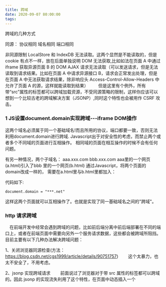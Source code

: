```yaml
---
title: 跨域
date: 2020-09-07 80:00:00
tags: 
---
```

跨域的几种方式
<!--more-->
同源：
协议相同
域名相同
端口相同

非同源限制
LocalStore 和 IndexDB 无法读取。这两个显然是不能读取的，但是 cookie 有点不一样，放在后面单独说明
DOM 无法获取,比如如法在页面 A 中通过 iframe 获取异源页面 B 的 DOM
AJAX 请求无法读取（可以发送请求，但是无法读取到请求结果。比如在页面 A 中请求异源接口 B，请求会正常发出处理，但是在页面 A 中无法获取请求结果，除非响应头 Access-Control-Allow-Headers 中允许了页面 A 的源，这样就能读取到结果）
  但是这里有个例外，所有带“src”属性的标签都可以跨域加载资源，不受同源策略的限制，这样你应该可以想到一个比较古老的跨域解决方案（JSONP）,同时这个特性也会被用作 CSRF 攻击。
### 1 JS设置document.domain实现跨域---iframe DOM操作

这两个域名必须属于同一个基础域名!而且所用的协议，端口都要一致，否则无法利用document.domain进行跨域.
Javascript出于对安全性的考虑，而禁止两个或者多个不同域的页面进行互相操作。
相同域的页面在相互操作的时候不会有任何问题。

有另一种情况，两个子域名：
aaa.xxx.com
bbb.xxx.com
aaa里的一个网页(a.html)引入了bbb 里的一个网页(b.html)
通过Javascript，将两个页面的domain改成一样的，
需要在a.html里与b.html里都加入：

代码如下:
```
document.domain = "***.net"
```
这样这两个页面就可以互相操作了。也就是实现了同一基础域名之间的"跨域"。
### http 请求跨域

 在前端开发中经常会遇到跨域的问题，比如前后端分离中前后端部署在不同的端口上，或者在前端页面中需要向另外一个服务请求数据，这些都会被跨域所阻挡。
目前主要有以下几种办法解决跨域问题：

1、关闭浏览器同源检查(方法：https://blog.csdn.net/cgs1999/article/details/90751757)
  这个太暴力，也太不安全了，不用考虑。

2、jsonp 实现跨域请求
  前面说过了浏览器对于带 src 属性的标签都可以跨域的。因此 jsonp 的实现流失利用了这个特性，在页面中动态插入一个<script>标签,然后他的 src 属性就是接口调用地址，这样就能访问过去了，然后再讲返回内容特殊处理成立即执行的函数，这样就看起像进行了一次跨域请求。之所以不推荐这种方式，主要有以下两个原因：

1) 实现复杂,且需要前后台同时修改才能实现
2)只能进行 get 请求

3、服务器设置运行跨域
  这种方法只需要后台做处理便能实现跨域，前面说的 http 跨域请求是能够发出去的，只是不能接收，那我们只要在响应头Access-Control-Allow-Headers中加入允许请求的地址即可，以,分隔，同时*代表所有地址都允许。比如：
  
```
Access-Control-Allow-Headers:http://localhost:8081,http://localhost:8082
```

本方法是较为常用的一种跨域办法,只需简单修改服务端代码即可。

4、请求代理
  这也是非常常用的一种跨域方法。跨域限制只是浏览器限制，服务端并没有这个概念，因此我们在前端还是请求同域地址，然后在服务端做一个代理，将请求转发到真正的 ip 和端口上。通常使用 nginx 实现端口转发，比如下面一段 nginx 配置：

```
server {
    # /test1/abc 转发到 http://a.com:8011/abc
    location /test1/ {
        proxy_pass http://a.com:8011/;
    }

    # /test2/abc 转发到 http://b.com:8011/main/abc
    location /test2/ {
        proxy_pass http://b.com:8011/main/;
    }

    # /test3/abc 转发到 http://c.com:8011/test3/abc
    location /test3/ {
        proxy_pass http://c.com:8081;
    }
}
```

### cookie 同源策略(仅限制域名)

cookie 的同源策略是通过“Domain“和“path“两个部分来共同确认一个 cookie 在哪些页面上可用。

1、设置cookie的domaim和path
Domain确定这个 cookie 所属的域名，不能带端口或协议。因此 cookie 便可在不同端口/不同协议下共享,只要域名相同。有一个例外是父子域名间也能共享 cookie，只需将 Domain 设置为.父域名或者父域名（不带.）。***domain设为主域名即baidu.com或者.baidu.com,那么cookie在任何百度的子域名下都可共享*** www.baidu.com仅是baidu.com的子域名，同样受限制。Í

  path就简单多了，通过 Domain 确定哪些域名可以共享 cookie，然后在通过path来确定 cookie 在哪些路径下可用。使用/表示所有路径都可共享。

具体如下：

```
Domain : example,path : /a可获取 cookie:http://example:8081/a,https://example:8081/a
Domain : example,path : /可获取 cookie:http://example:8081/a,https://example:8081/a , http://example:12/abcd
Domain : .example,path : /a可获取 cookie:http://example:8081/a , https://localhost:8081/a , http://test.example:889/a

注意:在跨域请求中，即时目标地址有 cookie 且发起请求的页面也能读取到该 cookie，浏览器也不会将 cookie 自动设置到该跨域请求中。比如在http://localhost:8082/a页面中请求http://localhost:8081/abc,这两个地址下拥有共享cookie，http请求也不会携带cookie。
```
2、设置反向代理，使两个页面位于同一domain和path下。
3、jsonp方法
文件a/b处于相同域下，不同路径，设置的cookie在b路径下。
a.html访问b路径下的jsonp文件。此jsonp文件可以访问b下的cookie。同时可以设置cookie的路径为a。这样a就可以拿到b下的cookie。

猜测（未经实验）：a通过jsonp请求不用b域上的文件。那个文件能拿到b域上的cookie。回传给a，就可以试想cookie的跨域访问
4、nodejs superagent（可参考下方参考文章）
5、同一域下，不同工程之间cookie携带
（1）. 使用jsonp格式发送
（2）. ajax请求中加上字段 xhrFields: {withCredentials: true}，这样可以携带上cookie。这样后台配置就出现了限制，需要配置一个解决跨域访问的过滤器，而且header字段Access-Control-Allow-Origin的值不能为"*", 必须是一个确定的域。
### image跨域
在页面上src加载图片资源无跨域问题。但canvas绘图时，加载的资源图和当前域名不使同一域名时，就会加载不出来。

```
img.src="shareImages/cz.jpg";
        img2.src=app25.newLevelImage;//图片的路径
// 解决图片的跨域问题
image.setAttribute("crossOrigin",'anonymous')    // 添加改代码， 防止跨域
  image.src =  item.src + '?v=3' ;   //添加后缀， 防止缓存；
 ```

cnd源站添加header头
```
add_header Access-Control-Allow-Origin *;
add_header Access-Control-Allow-Headers X-Requested-With;
add_header Access-Control-Allow-Methods Get, Post, Options;
```

第三方图片：
把第三方图片通过php处理，然后直接输出图片，就可以使用，需要注意的是在请求后台的时候需要用encodeURIComponent转码，不然碰到图片链接里带%号的就呵呵了

```
let url = encodeURIComponent('图片地址.jpg')

this.toDataURL(`后台接口地址.php?url=${url}`, function(dataUrl) {

      self.dataUrl = dataUrl

 })

```

参考地址 https://www.jianshu.com/p/f1d0b107e912
参考地址 https://www.jianshu.com/p/18823f15b31d

### 参考文章
https://www.cnblogs.com/lonelyshy/p/10179762.html
https://www.cnblogs.com/wuyoucao/p/11075435.html

https://www.cnblogs.com/hujunzheng/p/5744755.html

